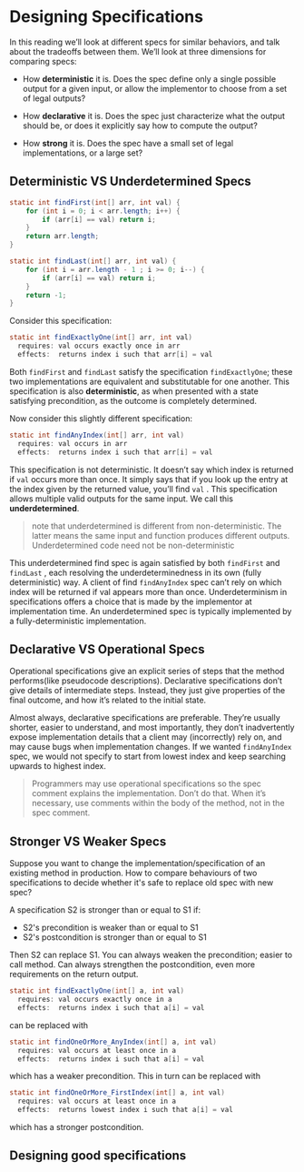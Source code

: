 # Designing Specifications

In this reading we’ll look at different specs for similar behaviors, and talk about the tradeoffs between them. We’ll look at three dimensions for comparing specs:

- How **deterministic** it is. Does the spec define only a single possible output for a given input, or allow the implementor to choose from a set of legal outputs?

- How **declarative** it is. Does the spec just characterize what the output should be, or does it explicitly say how to compute the output?

- How **strong** it is. Does the spec have a small set of legal implementations, or a large set?

## Deterministic VS Underdetermined Specs

```java
static int findFirst(int[] arr, int val) {
    for (int i = 0; i < arr.length; i++) {
        if (arr[i] == val) return i;
    }
    return arr.length;
}
```
```java
static int findLast(int[] arr, int val) {
    for (int i = arr.length - 1 ; i >= 0; i--) {
        if (arr[i] == val) return i;
    }
    return -1;
}
```

Consider this specification:
```java
static int findExactlyOne(int[] arr, int val)
  requires: val occurs exactly once in arr
  effects:  returns index i such that arr[i] = val
```
Both `findFirst` and `findLast` satisfy the specification `findExactlyOne`; these two implementations are equivalent and substitutable for one another. This specification is also **deterministic**, as when presented with a state satisfying precondition, as the outcome is completely determined.

Now consider this slightly different specification:
```java
static int findAnyIndex(int[] arr, int val)
  requires: val occurs in arr
  effects:  returns index i such that arr[i] = val
```

This specification is not deterministic. It doesn’t say which index is returned if `val` occurs more than once. It simply says that if you look up the entry at the index given by the returned value, you’ll find `val` . This specification allows multiple valid outputs for the same input. We call this **underdetermined**.

> note that underdetermined is different from non-deterministic. The latter means the same input and function produces different outputs. Underdetermined code need not be non-deterministic

This underdetermined find spec is again satisfied by both `findFirst` and `findLast` , each resolving the underdeterminedness in its own (fully deterministic) way. A client of find `findAnyIndex` spec can’t rely on which index will be returned if val appears more than once. Underdeterminism in specifications offers a choice that is made by the implementor at implementation time. An underdetermined spec is typically implemented by a fully-deterministic implementation.

## Declarative VS Operational Specs

Operational specifications give an explicit series of steps that the method performs(like pseudocode descriptions). Declarative specifications don’t give details of intermediate steps. Instead, they just give properties of the final outcome, and how it’s related to the initial state.

Almost always, declarative specifications are preferable. They’re usually shorter, easier to understand, and most importantly, they don’t inadvertently expose implementation details that a client may (incorrectly) rely on, and may cause bugs when implementation changes. If we wanted `findAnyIndex` spec, we would not specify to start from lowest index and keep searching upwards to highest index.

> Programmers may use operational specifications so the spec comment explains the implementation. Don’t do that. When it’s necessary, use comments within the body of the method, not in the spec comment.

## Stronger VS Weaker Specs

Suppose you want to change the implementation/specification of an existing method in production. How to compare behaviours of two specifications to decide whether it's safe to replace old spec with new spec?

A specification S2 is stronger than or equal to S1 if:
- S2's precondition is weaker than or equal to S1
- S2's postcondition is stronger than or equal to S1

Then S2 can replace S1. You can always weaken the precondition; easier to call method. Can always strengthen the postcondition, even more requirements on the return output.

```java
static int findExactlyOne(int[] a, int val)
  requires: val occurs exactly once in a
  effects:  returns index i such that a[i] = val
```

can be replaced with

```java
static int findOneOrMore_AnyIndex(int[] a, int val)
  requires: val occurs at least once in a
  effects:  returns index i such that a[i] = val
```

which has a weaker precondition. This in turn can be replaced with

```java
static int findOneOrMore_FirstIndex(int[] a, int val)
  requires: val occurs at least once in a
  effects:  returns lowest index i such that a[i] = val
```

which has a stronger postcondition.

## Designing good specifications



